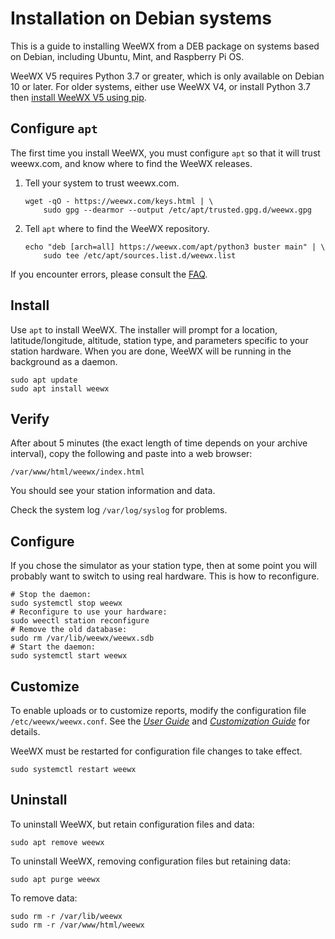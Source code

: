 # Installation on Debian systems 

This is a guide to installing WeeWX from a DEB package on systems based on
Debian, including Ubuntu, Mint, and Raspberry Pi OS.

WeeWX V5 requires Python 3.7 or greater, which is only available on Debian 10
or later.  For older systems, either use WeeWX V4, or install Python 3.7 then
[install WeeWX V5 using pip](pip).


## Configure `apt`

The first time you install WeeWX, you must configure `apt` so that it will
trust weewx.com, and know where to find the WeeWX releases.

1. Tell your system to trust weewx.com.

    ```shell
    wget -qO - https://weewx.com/keys.html | \
        sudo gpg --dearmor --output /etc/apt/trusted.gpg.d/weewx.gpg
    ```

2. Tell `apt` where to find the WeeWX repository.

    ```shell
    echo "deb [arch=all] https://weewx.com/apt/python3 buster main" | \
        sudo tee /etc/apt/sources.list.d/weewx.list
    ```

If you encounter errors, please consult the [FAQ](https://github.com/weewx/weewx/wiki/faq-apt-key-problems).


## Install

Use `apt` to install WeeWX. The installer will prompt for a location,
latitude/longitude, altitude, station type, and parameters specific to your
station hardware.  When you are done, WeeWX will be running in the background
as a daemon.

```shell
sudo apt update
sudo apt install weewx
```


## Verify

After about 5 minutes (the exact length of time depends on your archive
interval), copy the following and paste into a web browser:

    /var/www/html/weewx/index.html

You should see your station information and data.

Check the system log `/var/log/syslog` for problems.


## Configure

If you chose the simulator as your station type, then at some point you will
probably want to switch to using real hardware. This is how to reconfigure.

```shell
# Stop the daemon:
sudo systemctl stop weewx
# Reconfigure to use your hardware:
sudo weectl station reconfigure
# Remove the old database:
sudo rm /var/lib/weewx/weewx.sdb
# Start the daemon:
sudo systemctl start weewx
```


## Customize

To enable uploads or to customize reports, modify the configuration file
`/etc/weewx/weewx.conf`. See the [*User Guide*](../../usersguide) and
[*Customization Guide*](../../custom) for details.

WeeWX must be restarted for configuration file changes to take effect.

```shell
sudo systemctl restart weewx
```


## Uninstall

To uninstall WeeWX, but retain configuration files and data:

```shell
sudo apt remove weewx
```

To uninstall WeeWX, removing configuration files but retaining data:

```shell
sudo apt purge weewx
```

To remove data:

```shell
sudo rm -r /var/lib/weewx
sudo rm -r /var/www/html/weewx
```
